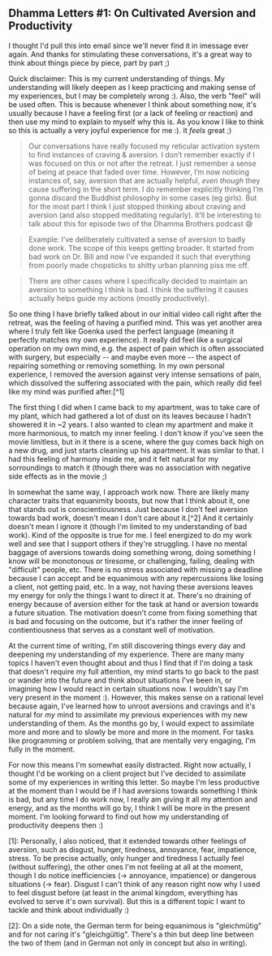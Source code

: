 ## Dhamma Letters #1: On Cultivated Aversion and Productivity

I thought I'd pull this into email since we'll never find it in imessage ever again. And thanks for stimulating these conversations, it's a great way to think about things piece by piece, part by part ;)

Quick disclaimer: This is my current understanding of things. My understanding will likely deepen as I keep practicing and making sense of my experiences, but I may be completely wrong :). Also, the verb "feel" will be used often. This is because whenever I think about something now, it's usually because I have a feeling first (or a lack of feeling or reaction) and then use my mind to explain to myself why this is. As you know I like to think so this is actually a very joyful experience for me :). It _feels_ great ;)

>Our conversations have really focused my reticular activation system to find instances of craving & aversion. I don’t remember exactly if I was focused on this or not after the retreat. I just remember a sense of being at peace that faded over time. However, I’m now noticing instances of, say, aversion that are actually helpful, *even though* they cause suffering in the short term. I do remember explicitly thinking I’m gonna discard the Buddhist philosophy in some cases (eg girls). But for the most part I think I just stopped thinking about craving and aversion (and also stopped meditating regularly). It’ll be interesting to talk about this for episode two of the Dhamma Brothers podcast 😅

>Example: I’ve deliberately cultivated a sense of aversion to badly done work. The scope of this keeps getting broader. It started from bad work on Dr. Bill and now I’ve expanded it such that everything from poorly made chopsticks to shitty urban planning piss me off.

>There are other cases where I specifically decided to maintain an aversion to something I think is bad. I think the suffering it causes actually helps guide my actions (mostly productively).

So one thing I have briefly talked about in our initial video call right after the retreat, was the feeling of having a purified mind. This was yet another area where I truly felt like Goenka used the perfect language (meaning it perfectly matches my own experience). It really did feel like a surgical operation on my own mind, e.g. the aspect of pain which is often associated with surgery, but especially -- and maybe even more -- the aspect of repairing something or removing something. In my own personal experience, I removed the aversion against very intense sensations of pain, which dissolved the suffering associated with the pain, which really did feel like my mind was purified after.[^1]

The first thing I did when I came back to my apartment, was to take care of my plant, which had gathered a lot of dust on its leaves because I hadn't showered it in ~2 years. I also wanted to clean my apartment and make it more harmonious, to match my inner feeling. I don't know if you've seen the movie limitless, but in it there is a scene, where the guy comes back high on a new drug, and just starts cleaning up his apartment. It was similar to that. I had this feeling of harmony inside me, and it felt natural for my sorroundings to match it (though there was no association with negative side effects as in the movie ;)

In somewhat the same way, I approach work now. There are likely many character traits that equanimity boosts, but now that I think about it, one that stands out is conscientiousness. Just because I don't feel aversion towards bad work, doesn't mean I don't care about it.[^2] And it certainly doesn't mean I ignore it (though I'm limited to my understanding of bad work). Kind of the opposite is true for me. I feel energized to do my work well and see that I support others if they're struggling. I have no mental baggage of aversions towards doing something wrong, doing something I know will be monotonous or tiresome, or challenging, failing, dealing with "difficult" people, etc. There is no stress associated with missing a deadline because I can accept and be equanimous with any repercussions like losing a client, not getting paid, etc. In a way, not having these aversions leaves my energy for only the things I want to direct it at. There's no draining of energy because of aversion either for the task at hand or aversion towards a future situation. The motivation doesn't come from fixing something that is bad and focusing on the outcome, but it's rather the inner feeling of contientiousness that serves as a constant well of motivation.

At the current time of writing, I'm still discovering things every day and deepening my understanding of my experience. There are many many topics I haven't even thought about and thus I find that if I'm doing a task that doesn't require my full attention, my mind starts to go back to the past or wander into the future and think about situations I've been in, or imagining how I would react in certain situations now. I wouldn't say I'm very present in the moment :). However, this makes sense on a rational level because again, I've learned how to unroot aversions and cravings and it's natural for _my_ mind to assimilate my previous experiences with my new understanding of them. As the months go by, I would expect to assimilate more and more and to slowly be more and more in the moment. For tasks like programming or problem solving, that are mentally very engaging, I'm fully in the moment.

For now this means I'm somewhat easily distracted. Right now actually, I thought I'd be working on a client project but I've decided to assimilate some of my experiences in writing this letter. So maybe I'm less productive at the moment than I would be if I had aversions towards something I think is bad, but any time I do work now, I really am giving it all my attention and energy, and as the months will go by, I think I will be more in the present moment. I'm looking forward to find out how my understanding of productivity deepens then :)

[1]: Personally, I also noticed, that it extended towards other feelings of aversion, such as disgust, hunger, tiredness, annoyance, fear, impatience, stress. To be precise actually, only hunger and tiredness I actually feel (without suffering), the other ones I'm not feeling at all at the moment, though I do notice inefficiencies (-> annoyance, impatience) or dangerous situations (-> fear). Disgust I can't think of any reason right now why I used to feel disgust before (at least in the animal kingdom, everything has evolved to serve it's own survival). But this is a different topic I want to tackle and think about individually :)

[2]: On a side note, the German term for being equanimous is "gleichmütig" and for not caring it's "gleichgültig". There's a thin but deep line between the two of them (and in German not only in concept but also in writing).
